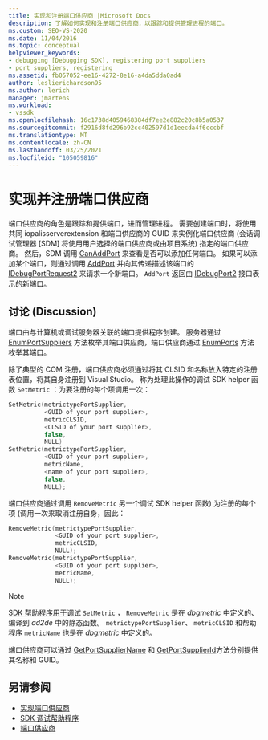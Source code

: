 ```yaml
---
title: 实现和注册端口供应商 |Microsoft Docs
description: 了解如何实现和注册端口供应商，以跟踪和提供管理进程的端口。
ms.custom: SEO-VS-2020
ms.date: 11/04/2016
ms.topic: conceptual
helpviewer_keywords:
- debugging [Debugging SDK], registering port suppliers
- port suppliers, registering
ms.assetid: fb057052-ee16-4272-8e16-a4da5dda0ad4
author: leslierichardson95
ms.author: lerich
manager: jmartens
ms.workload:
- vssdk
ms.openlocfilehash: 16c1738d4059468384df7ee2e882c20c8b5a0537
ms.sourcegitcommit: f2916d8fd296b92cc402597d1d1eecda4f6cccbf
ms.translationtype: MT
ms.contentlocale: zh-CN
ms.lasthandoff: 03/25/2021
ms.locfileid: "105059816"
---
```

# <a name="implement-and-register-a-port-supplier"></a>实现并注册端口供应商
端口供应商的角色是跟踪和提供端口，进而管理进程。 需要创建端口时，将使用共同 iopalisserverextension 和端口供应商的 GUID 来实例化端口供应商 (会话调试管理器 [SDM] 将使用用户选择的端口供应商或由项目系统) 指定的端口供应商。 然后，SDM 调用 [CanAddPort](../../extensibility/debugger/reference/idebugportsupplier2-canaddport.md) 来查看是否可以添加任何端口。 如果可以添加某个端口，则通过调用 [AddPort](../../extensibility/debugger/reference/idebugportsupplier2-addport.md) 并向其传递描述该端口的 [IDebugPortRequest2](../../extensibility/debugger/reference/idebugportrequest2.md) 来请求一个新端口。 `AddPort` 返回由 [IDebugPort2](../../extensibility/debugger/reference/idebugport2.md) 接口表示的新端口。

## <a name="discussion"></a>讨论 (Discussion)
 端口由与计算机或调试服务器关联的端口提供程序创建。 服务器通过[EnumPortSuppliers](../../extensibility/debugger/reference/idebugcoreserver2-enumportsuppliers.md) 方法枚举其端口供应商，端口供应商通过 [EnumPorts](../../extensibility/debugger/reference/idebugportsupplier2-enumports.md) 方法枚举其端口。

 除了典型的 COM 注册，端口供应商必须通过将其 CLSID 和名称放入特定的注册表位置，将其自身注册到 Visual Studio。 称为处理此操作的调试 SDK helper 函数 `SetMetric` ：为要注册的每个项调用一次：

```cpp
SetMetric(metrictypePortSupplier,
          <GUID of your port supplier>,
          metricCLSID,
          <CLSID of your port supplier>,
          false,
          NULL)
SetMetric(metrictypePortSupplier,
          <GUID of your port supplier>,
          metricName,
          <name of your port supplier>,
          false,
          NULL);
```

 端口供应商通过调用 `RemoveMetric` 另一个调试 SDK helper 函数) 为注册的每个项 (调用一次来取消注册自身，因此：

```cpp
RemoveMetric(metrictypePortSupplier,
             <GUID of your port supplier>,
             metricCLSID,
             NULL);
RemoveMetric(metrictypePortSupplier,
             <GUID of your port supplier>,
             metricName,
             NULL);
```

> [!NOTE]
> [SDK 帮助程序用于调试](../../extensibility/debugger/reference/sdk-helpers-for-debugging.md) `SetMetric` ， `RemoveMetric` 是在 *dbgmetric* 中定义的、编译到 *ad2de* 中的静态函数。 `metrictypePortSupplier`、 `metricCLSID` 和帮助程序 `metricName` 也是在 *dbgmetric* 中定义的。

 端口供应商可以通过 [GetPortSupplierName](../../extensibility/debugger/reference/idebugportsupplier2-getportsuppliername.md) 和 [GetPortSupplierId](../../extensibility/debugger/reference/idebugportsupplier2-getportsupplierid.md)方法分别提供其名称和 GUID。

## <a name="see-also"></a>另请参阅
- [实现端口供应商](../../extensibility/debugger/implementing-a-port-supplier.md)
- [SDK 调试帮助程序](../../extensibility/debugger/reference/sdk-helpers-for-debugging.md)
- [端口供应商](../../extensibility/debugger/port-suppliers.md)
